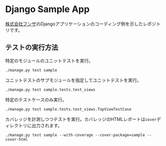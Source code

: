 # Django Sample App
[株式会社フンザ](http://hunza.jp/)のDjangoアプリケーションのコーディング例を示したレポジトリです。

## テストの実行方法
特定のモジュールのユニットテストを実行。

```
./manage.py test sample
```

ユニットテストのサブモジュールを指定してユニットテストを実行。

```
./manage.py test sample.tests.test_views
```

特定のテストケースのみ実行。

```
./manage.py test sample.tests.test_views.TopViewTestCase
```

カバレッジを計測しつつテストを実行。カバレッジのHTMLレポートは`cover`ディレクトリに出力されます。

```
./manage.py test sample --with-coverage --cover-package=sample --cover-html
```
